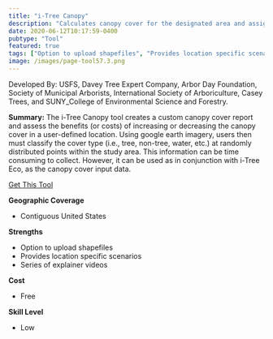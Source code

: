 ```yaml
---
title: "i-Tree Canopy"
description: "Calculates canopy cover for the designated area and assigns benefits to that calculation"
date: 2020-06-12T10:17:59-0400
pubtype: "Tool"
featured: true
tags: ["Option to upload shapefiles", "Provides location specific scenarios", "Series of explainer videos"]
image: /images/page-tool57.3.png
---
```

Developed By: USFS, Davey Tree Expert Company, Arbor Day Foundation, Society of Municipal Arborists, International Society of Arboriculture, Casey Trees, and SUNY_College of Environmental Science and Forestry.

**Summary:** The i-Tree Canopy tool creates a custom canopy cover report and assess the benefits (or costs) of increasing or decreasing the canopy cover in a user-defined location. Using google earth imagery, users then must classify the cover type (i.e., tree, non-tree, water, etc.) at randomly distributed points within the study area. This information can be time consuming to collect. However, it can be used as in conjunction with i-Tree Eco, as the canopy cover input data.

<a href="https://canopy.itreetools.org/" target="_blank">Get This Tool</a>

__**Geographic Coverage**__
- Contiguous United States

__**Strengths**__
-  Option to upload shapefiles
-   Provides location specific scenarios
-   Series of explainer videos

__**Cost**__
- Free

__**Skill Level**__
- Low
